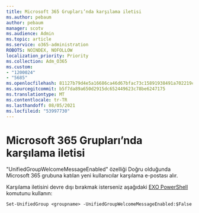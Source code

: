 ```yaml
---
title: Microsoft 365 Grupları’nda karşılama iletisi
ms.author: pebaum
author: pebaum
manager: scotv
ms.audience: Admin
ms.topic: article
ms.service: o365-administration
ROBOTS: NOINDEX, NOFOLLOW
localization_priority: Priority
ms.collection: Adm_O365
ms.custom:
- "1200024"
- "5685"
ms.openlocfilehash: 81127b79d4e5a16686ca46d67bfac73c15891938491a702219cd73757c4e106c
ms.sourcegitcommit: b5f7da89a650d2915dc652449623c78be6247175
ms.translationtype: MT
ms.contentlocale: tr-TR
ms.lasthandoff: 08/05/2021
ms.locfileid: "53997730"
---
```

# <a name="welcome-message-in-microsoft-365-groups"></a>Microsoft 365 Grupları’nda karşılama iletisi

"UnifiedGroupWelcomeMessageEnabled" özelliği Doğru olduğunda Microsoft 365 grubuna katılan yeni kullanıcılar karşılama e-postası alır.

Karşılama iletisini devre dışı bırakmak isterseniz aşağıdaki [EXO PowerShell](https://docs.microsoft.com/powershell/exchange/exchange-online/exchange-online-powershell-v2/exchange-online-powershell-v2?view=exchange-ps) komutunu kullanın:

`
Set-UnifiedGroup <groupname> -UnifiedGroupWelcomeMessageEnabled:$False
`
